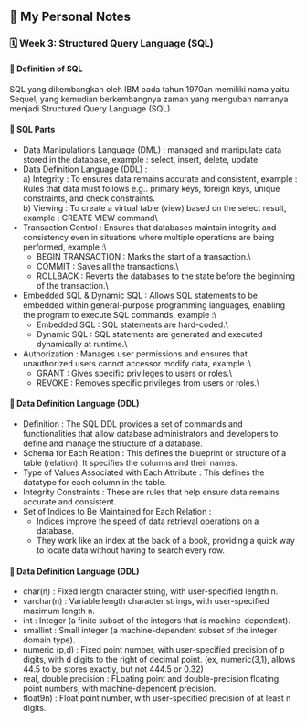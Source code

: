## 📘 My Personal Notes

### 🗓️ Week 3: Structured Query Language (SQL)

#### 📍 Definition of SQL
SQL yang dikembangkan oleh IBM pada tahun 1970an memiliki nama yaitu Sequel, yang kemudian berkembangnya zaman yang mengubah namanya menjadi Structured Query Language (SQL)

#### 📍 SQL Parts
- Data Manipulations Language (DML) : managed and manipulate data stored in the database, example : select, insert, delete, update
- Data Definition Language (DDL) :\
  a) Integrity : To ensures data remains accurate and consistent, example : Rules that data must follows e.g.. primary keys, foreign keys, unique constraints, and check constraints.\
  b) Viewing : To create a virtual table (view) based on the select result, example : CREATE VIEW command\
- Transaction Control : Ensures that databases maintain integrity and consistency even in situations where multiple operations are being performed, example :\
  - BEGIN TRANSACTION : Marks the start of a transaction.\
  - COMMIT : Saves all the transactions.\
  - ROLLBACK : Reverts the databases to the state before the beginning of the transaction.\
- Embedded SQL & Dynamic SQL : Allows SQL statements to be embedded within general-purpose programming languages, enabling the program to execute SQL commands, example :\
  - Embedded SQL : SQL statements are hard-coded.\
  - Dynamic SQL : SQL statements are generated and executed dynamically at runtime.\
- Authorization : Manages user permissions and ensures that unauthorized users cannot accessor modify data, example :\
  - GRANT : Gives specific privileges to users or roles.\
  - REVOKE : Removes specific privileges from users or roles.\ 

#### 📍 Data Definition Language (DDL)
- Definition : The SQL DDL provides a set of commands and functionalities that allow database administrators and developers to define and manage the structure of a database.
- Schema for Each Relation : This defines the blueprint or structure of a table (relation). It specifies the columns and their names.
- Type of Values Associated with Each Attribute : This defines the datatype for each column in the table.
- Integrity Constraints : These are rules that help ensure data remains accurate and consistent.
- Set of Indices to Be Maintained for Each Relation :
  - Indices improve the speed of data retrieval operations on a database.
  - They work like an index at the back of a book, providing a quick way to locate data without having to search every row.

#### 📍 Data Definition Language (DDL)
- char(n) : Fixed length character string, with user-specified length n.
- varchar(n) : Variable length character strings, with user-specified maximum length n.
- int : Integer (a finite subset of the integers that is machine-dependent).
- smallint : Small integer (a machine-dependent subset of the integer domain type).
- numeric (p,d) : Fixed point number, with user-specified precision of p digits, with d  digits to the right of decimal point. (ex, numeric(3,1), allows 44.5 to be stores exactly, but not 444.5 or 0.32)
- real, double precision : FLoating point and double-precision floating point numbers, with machine-dependent precision.
- float9n) : Float point number, with user-specified precision of at least n digits.
